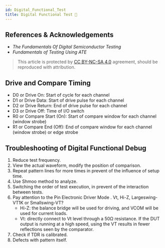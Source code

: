 ```yaml
---
id: Digital_Functional_Test
title: Digital Functional Test 🚧
---
```


## References & Acknowledgements

- *The Fundamentals Of Digital Semiconductor Testing*
- *Fundamentals of Testing Using ATE*

> This article is protected by [CC BY-NC-SA 4.0](https://creativecommons.org/licenses/by/4.0/deed.en) agreement, should be reproduced with attribution.

## Drive and Compare Timing

- D0 or Drive On: Start of cycle for each channel
- D1 or Drive Data: Start of drive pulse for each channel
- D2 or Drive Return: End of drive pulse for each channel
- D3 or Drive Off: Time of I/O switch
- R0 or Compare Start (On): Start of compare window for each channel (window strobe)
- R1 or Compare End (Off): End of compare window for each channel (window strobe) or edge strobe

## Troubleshooting of Digital Functional Debug

1. Reduce test frequency.
2. View the actual waveform, modify the position of comparison.
3. Repeat pattern lines for more times in prevent of the influence of setup time.
4. Use Shmoo method to analyze.
5. Switching the order of test execution, in prevent of the interaction between tests.
6. Pay attention to the Pin Electronic Driver Mode
. Vt, Hi-Z, Largeswing-VT1K or Smallswing-VT?
      - Hi-Z: the balance bridge will be used for driving, and VCOM will be used for current loads.
      - Vt: directly connect to Vt level through a 50Ω resistance. If the DUT output is running at a high speed, using the VT results in fewer reflections seen by the comparator.
7. Check if TDR is calibrated.
8. Defects with pattern itself.
